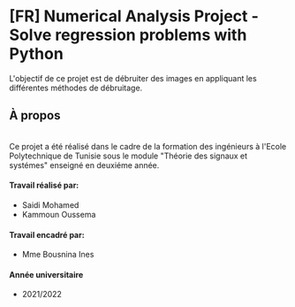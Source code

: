 # [FR] Numerical Analysis Project - Solve regression problems with Python
<p> L'objectif de ce projet est de débruiter des images en appliquant les différentes méthodes de débruitage. </p>
<h2> À propos </h2>
</br> Ce projet a été réalisé dans le cadre de la formation des ingénieurs à l'Ecole Polytechnique de Tunisie sous le module "Théorie des signaux et systémes" enseigné en deuxiéme année.
<h4> Travail réalisé par: </h4>
<ul>
<li>  Saidi Mohamed </li>
<li>  Kammoun Oussema  </li>

</ul>
<h4> Travail encadré par: </h4>
<ul>
<li>  Mme Bousnina Ines
</ul>
<h4> Année universitaire </h4>
<ul>
<li>  2021/2022 </li>
</ul>
